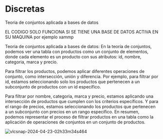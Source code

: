 # Discretas
 Teoria de conjuntos aplicada a bases de datos

EL CODIGO SOLO FUNCIONA SI SE TIENE UNA BASE DE DATOS ACTIVA EN SU MAQUINA por ejemplo xammp

Teoria de conjuntos aplicada a bases de datos:
En la teoría de conjuntos, podemos ver una tabla con productos como un conjunto de elementos, donde cada elemento es un producto con sus atributos: id, nombre, categoria, marca y precio. 

Para filtrar los productos, podemos aplicar diferentes operaciones de conjunto, como intersección, unión y diferencia. Por ejemplo, para filtrar por id, estamos seleccionando solo los productos que pertenecen a un subconjunto de productos con un id específico. 

Para filtrar por nombre, categoria, marca y precio, estamos aplicando una intersección de productos que cumplen con los criterios específicos. Y para el rango de precios, estamos seleccionando los productos que pertenecen a un subconjunto con precios en un rango específico. En resumen, podemos representar el proceso de filtrar productos en una tabla como la aplicación de operaciones de conjuntos en un conjunto de productos.

![vlcsnap-2024-04-23-02h33m34s464](https://github.com/DGwerds/Discretas/assets/66983078/185fa67b-2cb5-4171-b632-3ef5a9b89351)
